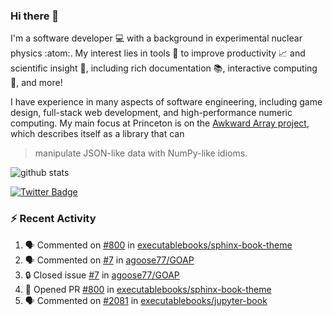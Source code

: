 ### Hi there 👋 

I'm a software developer 💻 with a background in experimental nuclear physics :atom:. My interest lies in tools :wrench: to improve productivity :chart_with_upwards_trend: and scientific insight :telescope:, including rich documentation 📚, interactive computing 🧮, and more! 

I have experience in many aspects of software engineering, including game design, full-stack web development, and high-performance numeric computing. My main focus at Princeton is on the [Awkward Array project](awkward-array.org/), which describes itself as a library that can 
> manipulate JSON-like data with NumPy-like idioms.

![github stats](https://github-readme-stats.vercel.app/api?username=agoose77&show_icons=true&hide_rank=true&hide_title=true&bg_color=30,e76445,904e95&text_color=efe3ec&icon_color=efe3ec)
<!--
**agoose77/agoose77** is a ✨ _special_ ✨ repository because its `README.md` (this file) appears on your GitHub profile.

Here are some ideas to get you started:

- 🔭 I’m currently working on ...
- 🌱 I’m currently learning ...
- 👯 I’m looking to collaborate on ...
- 🤔 I’m looking for help with ...
- 💬 Ask me about ...
- 📫 How to reach me: ...
- 😄 Pronouns: ...
- ⚡ Fun fact: ...
-->

[![Twitter Badge](https://img.shields.io/twitter/follow/agoose77?style=flat-square&logo=Twitter&logoColor=white&color=cornflowerblue)](https://twitter.com/agoose77)

### :zap: Recent Activity

<!--START_SECTION:activity-->
1. 🗣 Commented on [#800](https://github.com/executablebooks/sphinx-book-theme/pull/800#issuecomment-1865326154) in [executablebooks/sphinx-book-theme](https://github.com/executablebooks/sphinx-book-theme)
2. 🗣 Commented on [#7](https://github.com/agoose77/GOAP/issues/7#issuecomment-1865004420) in [agoose77/GOAP](https://github.com/agoose77/GOAP)
3. 🔒 Closed issue [#7](https://github.com/agoose77/GOAP/issues/7) in [agoose77/GOAP](https://github.com/agoose77/GOAP)
4. 💪 Opened PR [#800](https://github.com/executablebooks/sphinx-book-theme/pull/800) in [executablebooks/sphinx-book-theme](https://github.com/executablebooks/sphinx-book-theme)
5. 🗣 Commented on [#2081](https://github.com/executablebooks/jupyter-book/issues/2081#issuecomment-1864913456) in [executablebooks/jupyter-book](https://github.com/executablebooks/jupyter-book)
<!--END_SECTION:activity-->
